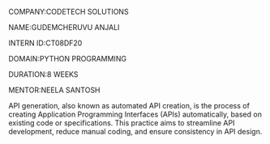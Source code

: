 COMPANY:CODETECH SOLUTIONS

NAME:GUDEMCHERUVU ANJALI

INTERN ID:CT08DF20

DOMAIN:PYTHON PROGRAMMING

DURATION:8 WEEKS

MENTOR:NEELA SANTOSH

API generation, also known as automated API creation, is the process of creating Application Programming Interfaces (APIs) automatically, based on existing code or specifications. This practice aims to streamline API development, reduce manual coding, and ensure consistency in API design. 
